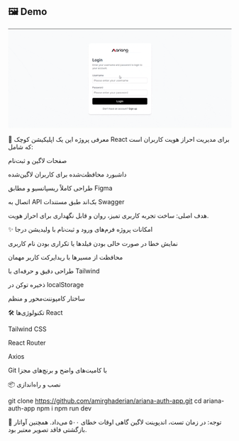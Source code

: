 ## 🖼 Demo

![App Demo](/public/demo.gif)

🚀 معرفی پروژه
این یک اپلیکیشن کوچک React برای مدیریت احراز هویت کاربران است که شامل:

صفحات لاگین و ثبت‌نام

داشبورد محافظت‌شده برای کاربران لاگین‌شده

طراحی کاملاً ریسپانسیو و مطابق Figma

اتصال به API بک‌اند طبق مستندات Swagger

هدف اصلی: ساخت تجربه کاربری تمیز، روان و قابل نگهداری برای احراز هویت.

✨ امکانات پروژه
فرم‌های ورود و ثبت‌نام با ولیدیشن درجا

نمایش خطا در صورت خالی بودن فیلدها یا تکراری بودن نام کاربری

محافظت از مسیرها با ریدایرکت کاربر مهمان

طراحی دقیق و حرفه‌ای با Tailwind

ذخیره توکن در localStorage

ساختار کامپوننت‌محور و منظم

🛠 تکنولوژی‌ها
React

Tailwind CSS

React Router

Axios

Git با کامیت‌های واضح و برنچ‌های مجزا

📦 نصب و راه‌اندازی

git clone https://github.com/amirghaderian/ariana-auth-app.git
cd ariana-auth-app
npm i
npm run dev

📌 توجه:
در زمان تست، اندپوینت لاگین گاهی اوقات خطای ۵۰۰ می‌داد. همچنین آواتار بازگشتی فاقد تصویر معتبر بود.
